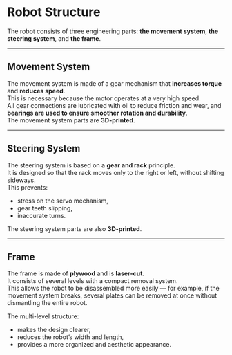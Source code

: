 # Robot Structure

The robot consists of three engineering parts: **the movement system**, **the steering system**, and **the frame**.

---

## Movement System
The movement system is made of a gear mechanism that **increases torque** and **reduces speed**.  
This is necessary because the motor operates at a very high speed.  
All gear connections are lubricated with oil to reduce friction and wear, and **bearings are used to ensure smoother rotation and durability**.  
The movement system parts are **3D-printed**.

---

## Steering System
The steering system is based on a **gear and rack** principle.  
It is designed so that the rack moves only to the right or left, without shifting sideways.  
This prevents:
- stress on the servo mechanism,  
- gear teeth slipping,  
- inaccurate turns.  

The steering system parts are also **3D-printed**.

---

## Frame
The frame is made of **plywood** and is **laser-cut**.  
It consists of several levels with a compact removal system.  
This allows the robot to be disassembled more easily — for example, if the movement system breaks, several plates can be removed at once without dismantling the entire robot.  

The multi-level structure:
- makes the design clearer,  
- reduces the robot’s width and length,  
- provides a more organized and aesthetic appearance.
